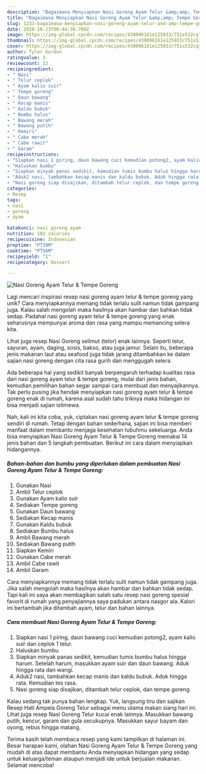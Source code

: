 ```yaml
---
description: "Bagaimana Menyiapkan Nasi Goreng Ayam Telur &amp;amp; Tempe Goreng Anti Gagal"
title: "Bagaimana Menyiapkan Nasi Goreng Ayam Telur &amp;amp; Tempe Goreng Anti Gagal"
slug: 1233-bagaimana-menyiapkan-nasi-goreng-ayam-telur-and-amp-tempe-goreng-anti-gagal
date: 2020-10-23T06:44:39.709Z
image: https://img-global.cpcdn.com/recipes/430096161e125933/751x532cq70/nasi-goreng-ayam-telur-tempe-goreng-foto-resep-utama.jpg
thumbnail: https://img-global.cpcdn.com/recipes/430096161e125933/751x532cq70/nasi-goreng-ayam-telur-tempe-goreng-foto-resep-utama.jpg
cover: https://img-global.cpcdn.com/recipes/430096161e125933/751x532cq70/nasi-goreng-ayam-telur-tempe-goreng-foto-resep-utama.jpg
author: Tyler Gordon
ratingvalue: 3
reviewcount: 12
recipeingredient:
- " Nasi"
- " Telur ceplok"
- " Ayam kalio suir"
- " Tempe goreng"
- " Daun bawang"
- " Kecap manis"
- " Kaldu bubuk"
- " Bumbu halus"
- " Bawang merah"
- " Bawang putih"
- " Kemiri"
- " Cabe merah"
- " Cabe rawit"
- " Garam"
recipeinstructions:
- "Siapkan nasi 1 piring, daun bawang cuci kemudian potong2, ayam kalio suir dan ceplok 1 telur."
- "Haluskan bumbu"
- "Siapkan minyak panas sedikit, kemudian tumis bumbu halus hingga harum. Setelah harum, masukkan ayam suir dan daun bawang. Aduk hingga rata dan wangi."
- "Aduk2 nasi, tambahkan kecap manis dan kaldu bubuk. Aduk hingga rata. Kemudian tes rasa."
- "Nasi goreng siap disajikan, ditambah telur ceplok, dan tempe goreng."
categories:
- Resep
tags:
- nasi
- goreng
- ayam

katakunci: nasi goreng ayam 
nutrition: 103 calories
recipecuisine: Indonesian
preptime: "PT39M"
cooktime: "PT56M"
recipeyield: "1"
recipecategory: Dessert

---
```



![Nasi Goreng Ayam Telur &amp; Tempe Goreng](https://img-global.cpcdn.com/recipes/430096161e125933/751x532cq70/nasi-goreng-ayam-telur-tempe-goreng-foto-resep-utama.jpg)

Lagi mencari inspirasi resep nasi goreng ayam telur &amp; tempe goreng yang unik? Cara menyiapkannya memang tidak terlalu sulit namun tidak gampang juga. Kalau salah mengolah maka hasilnya akan hambar dan bahkan tidak sedap. Padahal nasi goreng ayam telur &amp; tempe goreng yang enak seharusnya mempunyai aroma dan rasa yang mampu memancing selera kita.

Lihat juga resep Nasi Goreng selimut (telor) enak lainnya. Seperti telur, sayuran, ayam, daging, sosis, bakso, atau juga jamur. Selain itu, beberapa jenis makanan laut atau seafood juga tidak jarang ditambahkan ke dalam sajian nasi goreng dengan cita rasa gurih dan menggugah selera.

Ada beberapa hal yang sedikit banyak berpengaruh terhadap kualitas rasa dari nasi goreng ayam telur &amp; tempe goreng, mulai dari jenis bahan, kemudian pemilihan bahan segar sampai cara membuat dan menyajikannya. Tak perlu pusing jika hendak menyiapkan nasi goreng ayam telur &amp; tempe goreng enak di rumah, karena asal sudah tahu triknya maka hidangan ini bisa menjadi sajian istimewa.


Nah, kali ini kita coba, yuk, ciptakan nasi goreng ayam telur &amp; tempe goreng sendiri di rumah. Tetap dengan bahan sederhana, sajian ini bisa memberi manfaat dalam membantu menjaga kesehatan tubuhmu sekeluarga. Anda bisa menyiapkan Nasi Goreng Ayam Telur &amp; Tempe Goreng memakai 14 jenis bahan dan 5 langkah pembuatan. Berikut ini cara dalam menyiapkan hidangannya.

<!--inarticleads1-->

##### Bahan-bahan dan bumbu yang diperlukan dalam pembuatan Nasi Goreng Ayam Telur &amp; Tempe Goreng:

1. Gunakan  Nasi
1. Ambil  Telur ceplok
1. Gunakan  Ayam kalio suir
1. Sediakan  Tempe goreng
1. Gunakan  Daun bawang
1. Sediakan  Kecap manis
1. Gunakan  Kaldu bubuk
1. Sediakan  Bumbu halus
1. Ambil  Bawang merah
1. Sediakan  Bawang putih
1. Siapkan  Kemiri
1. Gunakan  Cabe merah
1. Ambil  Cabe rawit
1. Ambil  Garam


Cara menyiapkannya memang tidak terlalu sulit namun tidak gampang juga. Jika salah mengolah maka hasilnya akan hambar dan bahkan tidak sedap. Tapi kali ini saya akan membagikan salah satu resep nasi goreng spesial favorit di rumah yang penyajiannya saya padukan antara nasgor ala. Kalori ini bertambah jika ditambah ayam, telur dan bahan lainnya. 

<!--inarticleads2-->

##### Cara membuat Nasi Goreng Ayam Telur &amp; Tempe Goreng:

1. Siapkan nasi 1 piring, daun bawang cuci kemudian potong2, ayam kalio suir dan ceplok 1 telur.
1. Haluskan bumbu
1. Siapkan minyak panas sedikit, kemudian tumis bumbu halus hingga harum. Setelah harum, masukkan ayam suir dan daun bawang. Aduk hingga rata dan wangi.
1. Aduk2 nasi, tambahkan kecap manis dan kaldu bubuk. Aduk hingga rata. Kemudian tes rasa.
1. Nasi goreng siap disajikan, ditambah telur ceplok, dan tempe goreng.


Kalau sedang tak punya bahan lengkap. Yuk, langsung tiru dan sajikan Resep Hati Ampela Goreng Telur sebagai menu utama makan siang hari ini. Lihat juga resep Nasi Goreng Telur kucai enak lainnya. Masukkan bawang putih, kencur, garam dan gula secukupnya. Masukkan sayur bayam dan oyong, rebus hingga matang. 

Terima kasih telah membaca resep yang kami tampilkan di halaman ini. Besar harapan kami, olahan Nasi Goreng Ayam Telur &amp; Tempe Goreng yang mudah di atas dapat membantu Anda menyiapkan hidangan yang sedap untuk keluarga/teman ataupun menjadi ide untuk berjualan makanan. Selamat mencoba!
